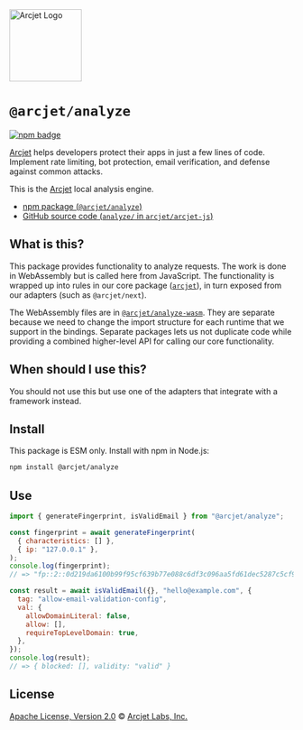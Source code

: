 <a href="https://arcjet.com" target="_arcjet-home">
  <picture>
    <source media="(prefers-color-scheme: dark)" srcset="https://arcjet.com/logo/arcjet-dark-lockup-voyage-horizontal.svg">
    <img src="https://arcjet.com/logo/arcjet-light-lockup-voyage-horizontal.svg" alt="Arcjet Logo" height="128" width="auto">
  </picture>
</a>

# `@arcjet/analyze`

<p>
  <a href="https://www.npmjs.com/package/@arcjet/analyze">
    <picture>
      <source media="(prefers-color-scheme: dark)" srcset="https://img.shields.io/npm/v/%40arcjet%2Fanalyze?style=flat-square&label=%E2%9C%A6Aj&labelColor=000000&color=5C5866">
      <img alt="npm badge" src="https://img.shields.io/npm/v/%40arcjet%2Fanalyze?style=flat-square&label=%E2%9C%A6Aj&labelColor=ECE6F0&color=ECE6F0">
    </picture>
  </a>
</p>

[Arcjet][arcjet] helps developers protect their apps in just a few lines of
code. Implement rate limiting, bot protection, email verification, and defense
against common attacks.

This is the [Arcjet][arcjet] local analysis engine.

- [npm package (`@arcjet/analyze`)](https://www.npmjs.com/package/@arcjet/analyze)
- [GitHub source code (`analyze/` in `arcjet/arcjet-js`)](https://github.com/arcjet/arcjet-js/tree/main/analyze)

## What is this?

This package provides functionality to analyze requests.
The work is done in WebAssembly but is called here from JavaScript.
The functionality is wrapped up into rules in our core package
([`arcjet`][github-arcjet-arcjet]),
in turn exposed from our adapters (such as `@arcjet/next`).

<!-- TODO(@wooorm-arcjet): link `adapters` above when the main repo is up to date. -->

The WebAssembly files are in
[`@arcjet/analyze-wasm`][github-arcjet-analyze-wasm].
They are separate because we need to change the import structure for each
runtime that we support in the bindings.
Separate packages lets us not duplicate code while providing a combined
higher-level API for calling our core functionality.

## When should I use this?

You should not use this but use one of the adapters that integrate with a
framework instead.

<!-- TODO(@wooorm-arcjet): link `adapters` above when the main repo is up to date. -->

## Install

This package is ESM only.
Install with npm in Node.js:

```sh
npm install @arcjet/analyze
```

## Use

```js
import { generateFingerprint, isValidEmail } from "@arcjet/analyze";

const fingerprint = await generateFingerprint(
  { characteristics: [] },
  { ip: "127.0.0.1" },
);
console.log(fingerprint);
// => "fp::2::0d219da6100b99f95cf639b77e088c6df3c096aa5fd61dec5287c5cf94d5e545"

const result = await isValidEmail({}, "hello@example.com", {
  tag: "allow-email-validation-config",
  val: {
    allowDomainLiteral: false,
    allow: [],
    requireTopLevelDomain: true,
  },
});
console.log(result);
// => { blocked: [], validity: "valid" }
```

## License

[Apache License, Version 2.0][apache-license] © [Arcjet Labs, Inc.][arcjet]

[arcjet]: https://arcjet.com
[apache-license]: http://www.apache.org/licenses/LICENSE-2.0
[github-arcjet-analyze-wasm]: https://github.com/arcjet/arcjet-js/tree/main/analyze-wasm
[github-arcjet-arcjet]: https://github.com/arcjet/arcjet-js/tree/main/arcjet
